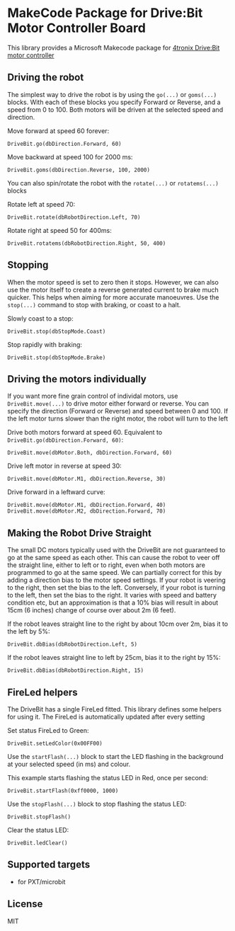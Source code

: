 # MakeCode Package for Drive:Bit Motor Controller Board

This library provides a Microsoft Makecode package for [4tronix Drive:Bit motor controller](https://4tronix.co.uk/drivebit)

## Driving the robot    
The simplest way to drive the robot is by using the `go(...)` or `goms(...)` blocks.
With each of these blocks you specify Forward or Reverse, and a speed from 0 to 100.
Both motors will be driven at the selected speed and direction.

Move forward at speed 60 forever:

```block
DriveBit.go(dbDirection.Forward, 60)
```

Move backward at speed 100 for 2000 ms:

```block
DriveBit.goms(dbDirection.Reverse, 100, 2000)
```

You can also spin/rotate the robot with the `rotate(...)` or `rotatems(...)` blocks

Rotate left at speed 70:

```block
DriveBit.rotate(dbRobotDirection.Left, 70)
```

Rotate right at speed 50 for 400ms:

```block
DriveBit.rotatems(dbRobotDirection.Right, 50, 400)
```   

## Stopping
When the motor speed is set to zero then it stops. However, we can also use the motor itself to create a reverse generated current to brake much quicker.
This helps when aiming for more accurate manoeuvres. Use the `stop(...)` command to stop with braking, or coast to a halt.

Slowly coast to a stop:

```block
DriveBit.stop(dbStopMode.Coast)
```

Stop rapidly with braking:

```block
DriveBit.stop(dbStopMode.Brake)
```

## Driving the motors individually

If you want more fine grain control of individal motors, use `DriveBit.move(...)` to drive motor either forward or reverse.
You can specify the direction (Forward or Reverse) and speed between 0 and 100.
If the left motor turns slower than the right motor, the robot will turn to the left


Drive both motors forward at speed 60. Equivalent to `DriveBit.go(dbDirection.Forward, 60)`:

```block
DriveBit.move(dbMotor.Both, dbDirection.Forward, 60)
```

Drive left motor in reverse at speed 30:

```block
DriveBit.move(dbMotor.M1, dbDirection.Reverse, 30)
```

Drive forward in a leftward curve:

```blocks
DriveBit.move(dbMotor.M1, dbDirection.Forward, 40)
DriveBit.move(dbMotor.M2, dbDirection.Forward, 70)
```

## Making the Robot Drive Straight

The small DC motors typically used with the DriveBit are not guaranteed to go at the same speed as each other.
This can cause the robot to veer off the straight line, either to left or to right, even when both motors are programmed to go
at the same speed.
We can partially correct for this by adding a direction bias to the motor speed settings.
If your robot is veering to the right, then set the bias to the left.
Conversely, if your robot is turning to the left, then set the bias to the right.
It varies with speed and battery condition etc, but an approximation is that a 10% bias will result in about 15cm (6 inches)
change of course over about 2m (6 feet).

If the robot leaves straight line to the right by about 10cm over 2m, bias it to the left by 5%:

```block
DriveBit.dbBias(dbRobotDirection.Left, 5)
```

If the robot leaves straight line to left by 25cm, bias it to the right by 15%:

```block
DriveBit.dbBias(dbRobotDirection.Right, 15)
```

## FireLed helpers

The DriveBit has a single FireLed fitted. This library defines some helpers
for using it.
The FireLed is automatically updated after every setting

Set status FireLed to Green:

```block
DriveBit.setLedColor(0x00FF00)
```

Use the `startFlash(...)` block to start the LED flashing in the background at your selected speed (in ms) and colour.

This example starts flashing the status LED in Red, once per second:

```block
DriveBit.startFlash(0xff0000, 1000)
```

Use the `stopFlash(...)` block to stop flashing the status LED:

```block
DriveBit.stopFlash()
```

Clear the status LED:

```block
DriveBit.ledClear()
```

## Supported targets

* for PXT/microbit

## License

MIT
